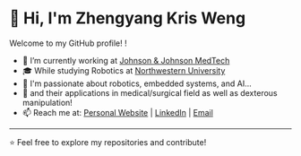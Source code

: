 # 👋 Hi, I'm Zhengyang Kris Weng
Welcome to my GitHub profile! !

- 🔭 I’m currently working at <a href="https://www.jnj.com/medtech" target="_blank" rel="noopener noreferrer">Johnson & Johnson MedTech</a>
- 🎓 While studying Robotics at <a href="https://www.mccormick.northwestern.edu/robotics/" target="_blank" rel="noopener noreferrer">Northwestern University</a>
- 🤖 I'm passionate about robotics, embedded systems, and AI...
- 🚀 and their applications in medical/surgical field as well as dexterous manipulation!
- 📫 Reach me at: <a href="https://wengmister.github.io/" target="_blank" rel="noopener noreferrer">Personal Website</a> | <a href="https://www.linkedin.com/in/zkweng/" target="_blank" rel="noopener noreferrer">LinkedIn</a>  | [Email](mailto:your@email.com)

---
⭐ Feel free to explore my repositories and contribute!
